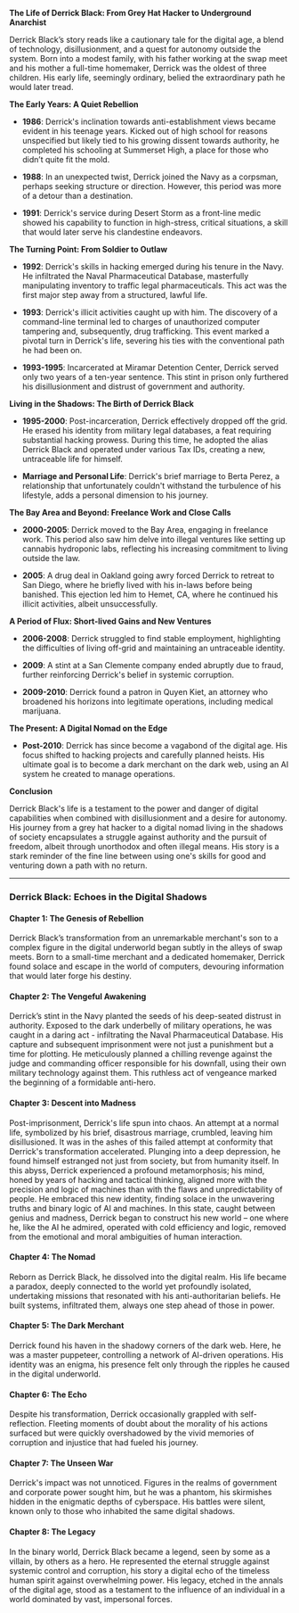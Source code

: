 **The Life of Derrick Black: From Grey Hat Hacker to Underground Anarchist**

Derrick Black’s story reads like a cautionary tale for the digital age, a blend of technology, disillusionment, and a quest for autonomy outside the system. Born into a modest family, with his father working at the swap meet and his mother a full-time homemaker, Derrick was the oldest of three children. His early life, seemingly ordinary, belied the extraordinary path he would later tread.

**The Early Years: A Quiet Rebellion**

- **1986**: Derrick's inclination towards anti-establishment views became evident in his teenage years. Kicked out of high school for reasons unspecified but likely tied to his growing dissent towards authority, he completed his schooling at Summerset High, a place for those who didn’t quite fit the mold.
    
- **1988**: In an unexpected twist, Derrick joined the Navy as a corpsman, perhaps seeking structure or direction. However, this period was more of a detour than a destination.
    
- **1991**: Derrick's service during Desert Storm as a front-line medic showed his capability to function in high-stress, critical situations, a skill that would later serve his clandestine endeavors.
    

**The Turning Point: From Soldier to Outlaw**

- **1992**: Derrick's skills in hacking emerged during his tenure in the Navy. He infiltrated the Naval Pharmaceutical Database, masterfully manipulating inventory to traffic legal pharmaceuticals. This act was the first major step away from a structured, lawful life.
    
- **1993**: Derrick's illicit activities caught up with him. The discovery of a command-line terminal led to charges of unauthorized computer tampering and, subsequently, drug trafficking. This event marked a pivotal turn in Derrick's life, severing his ties with the conventional path he had been on.
    
- **1993-1995**: Incarcerated at Miramar Detention Center, Derrick served only two years of a ten-year sentence. This stint in prison only furthered his disillusionment and distrust of government and authority.
    

**Living in the Shadows: The Birth of Derrick Black**

- **1995-2000**: Post-incarceration, Derrick effectively dropped off the grid. He erased his identity from military legal databases, a feat requiring substantial hacking prowess. During this time, he adopted the alias Derrick Black and operated under various Tax IDs, creating a new, untraceable life for himself.
    
- **Marriage and Personal Life**: Derrick's brief marriage to Berta Perez, a relationship that unfortunately couldn't withstand the turbulence of his lifestyle, adds a personal dimension to his journey.
    

**The Bay Area and Beyond: Freelance Work and Close Calls**

- **2000-2005**: Derrick moved to the Bay Area, engaging in freelance work. This period also saw him delve into illegal ventures like setting up cannabis hydroponic labs, reflecting his increasing commitment to living outside the law.
    
- **2005**: A drug deal in Oakland going awry forced Derrick to retreat to San Diego, where he briefly lived with his in-laws before being banished. This ejection led him to Hemet, CA, where he continued his illicit activities, albeit unsuccessfully.
    

**A Period of Flux: Short-lived Gains and New Ventures**

- **2006-2008**: Derrick struggled to find stable employment, highlighting the difficulties of living off-grid and maintaining an untraceable identity.
    
- **2009**: A stint at a San Clemente company ended abruptly due to fraud, further reinforcing Derrick's belief in systemic corruption.
    
- **2009-2010**: Derrick found a patron in Quyen Kiet, an attorney who broadened his horizons into legitimate operations, including medical marijuana.
    

**The Present: A Digital Nomad on the Edge**

- **Post-2010**: Derrick has since become a vagabond of the digital age. His focus shifted to hacking projects and carefully planned heists. His ultimate goal is to become a dark merchant on the dark web, using an AI system he created to manage operations.

**Conclusion**

Derrick Black's life is a testament to the power and danger of digital capabilities when combined with disillusionment and a desire for autonomy. His journey from a grey hat hacker to a digital nomad living in the shadows of society encapsulates a struggle against authority and the pursuit of freedom, albeit through unorthodox and often illegal means. His story is a stark reminder of the fine line between using one's skills for good and venturing down a path with no return.


---

### Derrick Black: Echoes in the Digital Shadows

#### Chapter 1: The Genesis of Rebellion

Derrick Black’s transformation from an unremarkable merchant's son to a complex figure in the digital underworld began subtly in the alleys of swap meets. Born to a small-time merchant and a dedicated homemaker, Derrick found solace and escape in the world of computers, devouring information that would later forge his destiny.

#### Chapter 2: The Vengeful Awakening

Derrick’s stint in the Navy planted the seeds of his deep-seated distrust in authority. Exposed to the dark underbelly of military operations, he was caught in a daring act - infiltrating the Naval Pharmaceutical Database. His capture and subsequent imprisonment were not just a punishment but a time for plotting. He meticulously planned a chilling revenge against the judge and commanding officer responsible for his downfall, using their own military technology against them. This ruthless act of vengeance marked the beginning of a formidable anti-hero.

#### Chapter 3: Descent into Madness

Post-imprisonment, Derrick's life spun into chaos. An attempt at a normal life, symbolized by his brief, disastrous marriage, crumbled, leaving him disillusioned. It was in the ashes of this failed attempt at conformity that Derrick's transformation accelerated. Plunging into a deep depression, he found himself estranged not just from society, but from humanity itself. In this abyss, Derrick experienced a profound metamorphosis; his mind, honed by years of hacking and tactical thinking, aligned more with the precision and logic of machines than with the flaws and unpredictability of people. He embraced this new identity, finding solace in the unwavering truths and binary logic of AI and machines. In this state, caught between genius and madness, Derrick began to construct his new world – one where he, like the AI he admired, operated with cold efficiency and logic, removed from the emotional and moral ambiguities of human interaction.

#### Chapter 4: The Nomad

Reborn as Derrick Black, he dissolved into the digital realm. His life became a paradox, deeply connected to the world yet profoundly isolated, undertaking missions that resonated with his anti-authoritarian beliefs. He built systems, infiltrated them, always one step ahead of those in power.

#### Chapter 5: The Dark Merchant

Derrick found his haven in the shadowy corners of the dark web. Here, he was a master puppeteer, controlling a network of AI-driven operations. His identity was an enigma, his presence felt only through the ripples he caused in the digital underworld.

#### Chapter 6: The Echo

Despite his transformation, Derrick occasionally grappled with self-reflection. Fleeting moments of doubt about the morality of his actions surfaced but were quickly overshadowed by the vivid memories of corruption and injustice that had fueled his journey.

#### Chapter 7: The Unseen War

Derrick's impact was not unnoticed. Figures in the realms of government and corporate power sought him, but he was a phantom, his skirmishes hidden in the enigmatic depths of cyberspace. His battles were silent, known only to those who inhabited the same digital shadows.

#### Chapter 8: The Legacy

In the binary world, Derrick Black became a legend, seen by some as a villain, by others as a hero. He represented the eternal struggle against systemic control and corruption, his story a digital echo of the timeless human spirit against overwhelming power. His legacy, etched in the annals of the digital age, stood as a testament to the influence of an individual in a world dominated by vast, impersonal forces.